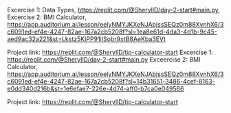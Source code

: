 Excercise 1: Data Types, https://replit.com/@SheryllD/day-2-start#main.py,
Excercise 2: BMI Calculator, https://app.auditorium.ai/lesson/eelyNMYJKXeNJAbjssSEQz0m88XvnhX6/3c6091ed-ef4e-4247-82ae-167a2cb5208f?sl=1ea8e61d-4da3-4d1b-9c45-aed9ac32a221&st=Lkstz5KiPP91iISobr9xtB8AeKba3EVt

Project link: https://replit.com/@SheryllD/tip-calculator-start
Excercise 1: https://replit.com/@SheryllD/day-2-start#main.py
Exceercise 2: BMI Calculator, https://app.auditorium.ai/lesson/eelyNMYJKXeNJAbjssSEQz0m88XvnhX6/3c6091ed-ef4e-4247-82ae-167a2cb5208f?sl=14b31651-3486-4cef-8163-e0dd340d216b&st=1e6efae7-226e-4d74-aff0-b7ca0e049566

Project link: https://replit.com/@SheryllD/tip-calculator-start
